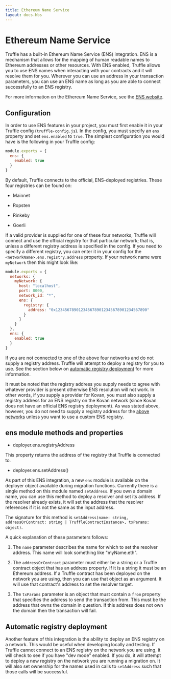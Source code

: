 ```yaml
---
title: Ethereum Name Service
layout: docs.hbs
---
```

# Ethereum Name Service

Truffle has a built-in Ethereum Name Service (ENS) integration. ENS is a
mechanism that allows for the mapping of human readable names to Ethereum
addresses or other resources. With ENS enabled, Truffle allows you to use ENS
names when interacting with your contracts and it will resolve them for you.
Wherever you can use an address in your transaction parameters, you can use an
ENS name as long as you are able to connect successfully to an ENS registry.

For more information on the Ethereum Name Service, see the
[ENS website](https://ens.domains).

## Configuration

In order to use ENS features in your project, you must first enable it in your
Truffle config (`truffle-config.js`). In the config, you must specify an `ens`
property and set `ens.enabled` to `true`. The simplest configuration you would
have is the following in your Truffle config:

```javascript
module.exports = {
  ens: {
    enabled: true
  }
}
```

By default, Truffle connects to the official, ENS-deployed registries.
These four registries can be found on:

  - Mainnet

  - Ropsten

  - Rinkeby

  - Goerli

If a valid provider is supplied for one of these four networks, Truffle will
connect and use the official registry for that particular network; that is,
unless a different registry address is specified in the config. If you need
to specify a different registry, you can enter it in your config for the
`<networkName>.ens.registry.address` property. If your network name were
`myNetwork` then this might look like:

```javascript
module.exports = {
  networks: {
    myNetwork: {
      host: "localhost",
      port: 8000,
      network_id: "*",
      ens: {
        registry: {
          address: "0x1234567890123456789012345678901234567890"
        }
      }
    }
  },
  ens: {
    enabled: true
  }
}
```

If you are not connected to one of the above four networks and do not supply
a registry address. Truffle will attempt to deploy a registry for you to
use. See the section below on
[automatic registry deployment](#automatic-registry-deployment) for more information.

It must be noted that the registry address you supply needs to agree with
whatever provider is present otherwise ENS resolution will not work. In
other words, if you supply a provider for Kovan, you must also supply a
registry address for an ENS registry on the Kovan network (since Kovan
does not have an official ENS registry deployment). As was stated
above, however, you do not need to supply a registry address for the [above
networks](#configuration) unless you want to use a custom ENS registry.

## ens module methods and properties

- deployer.ens.registryAddress

This property returns the address of the registry that Truffle is connected to.

- deployer.ens.setAddress()

As part of this ENS integration, a new `ens` module is available on the
deployer object available during migration functions. Currently there is a
single method on this module named `setAddress`. If you own a domain name,
you can use this method to deploy a resolver and set its address. If the
resolver already exists, it will set the address that the resolver references
if it is not the same as the input address.

The signature for this method is
`setAddress(name: string, addressOrContract: string | TruffleContractInstance>, txParams: object)`.

A quick explanation of these parameters follows:

  1. The `name` parameter describes the name for which to set the resolver
  address. This name will look something like "myName.eth".

  2. The `addressOrContract` parameter must either be a string or a Truffle
  contract object that has an address property. If it is a string it must
  be an Ethereum address. If a Truffle contract has been deployed on
  the network you are using, then you can use that object as an argument.
  It will use that contract's address to set the resolver target.

  3. The `txParams` parameter is an object that must contain a `from` property
  that specifies the address to send the transaction from. This must be the
  address that owns the domain in question. If this address does not own
  the domain then the transaction will fail.

## Automatic registry deployment

Another feature of this integration is the ability to deploy an ENS registry on
a network. This would be useful when developing locally and testing. If
Truffle cannot connect to an ENS registry on the network you are using, it
will check to see if you have "dev mode" enabled. If you do, it will attempt
to deploy a new registry on the network you are running a migration on. It
will also set ownership for the names used in calls to `setAddress` such
that those calls will be successful.
